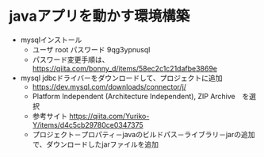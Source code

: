 # javaアプリを動かす環境構築
* mysqlインストール
  * ユーザ root パスワード 9qg3ypnusql
  * パスワード変更手順は、https://qiita.com/bonny_d/items/58ec2c1c21dafbe3869e
* mysql jdbcドライバーをダウンロードして、プロジェクトに追加
  * https://dev.mysql.com/downloads/connector/j/
  * Platform Independent (Architecture Independent), ZIP Archive　を選択
  * 参考サイト
  https://qiita.com/Yuriko-Y/items/d4c5cb29780ce0347375
  * プロジェクト－プロパティ－javaのビルドパス－ライブラリ－jarの追加
  で、ダウンロードしたjarファイルを追加